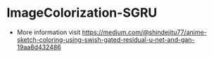 # ImageColorization-SGRU

* More information visit https://medium.com/@shindejitu77/anime-sketch-coloring-using-swish-gated-residual-u-net-and-gan-19aa8d432486
